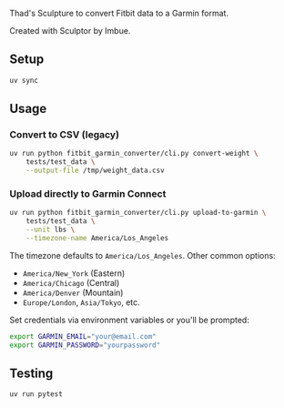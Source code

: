 Thad's Sculpture to convert Fitbit data to a Garmin format.

Created with Sculptor by Imbue.

## Setup

```bash
uv sync
```

## Usage

### Convert to CSV (legacy)

```bash
uv run python fitbit_garmin_converter/cli.py convert-weight \
    tests/test_data \
    --output-file /tmp/weight_data.csv
```

### Upload directly to Garmin Connect

```bash
uv run python fitbit_garmin_converter/cli.py upload-to-garmin \
    tests/test_data \
    --unit lbs \
    --timezone-name America/Los_Angeles
```

The timezone defaults to `America/Los_Angeles`. Other common options:
- `America/New_York` (Eastern)
- `America/Chicago` (Central)
- `America/Denver` (Mountain)
- `Europe/London`, `Asia/Tokyo`, etc.

Set credentials via environment variables or you'll be prompted:
```bash
export GARMIN_EMAIL="your@email.com"
export GARMIN_PASSWORD="yourpassword"
```

## Testing

```bash
uv run pytest
```